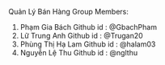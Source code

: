 Quản Lý Bán Hàng
Group Members:
1. Phạm Gia Bách Github id : @GbachPham
2. Lữ Trung Anh Github id : @Trugan20
3. Phùng Thị Hạ Lam Github id : @halam03
4. Nguyễn Lệ Thu Github id : @nglthu
